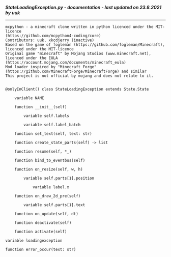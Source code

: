 ***StateLoadingException.py - documentation - last updated on 23.8.2021 by uuk***
___

    mcpython - a minecraft clone written in python licenced under the MIT-licence 
    (https://github.com/mcpython4-coding/core)
    Contributors: uuk, xkcdjerry (inactive)
    Based on the game of fogleman (https://github.com/fogleman/Minecraft), licenced under the MIT-licence
    Original game "minecraft" by Mojang Studios (www.minecraft.net), licenced under the EULA
    (https://account.mojang.com/documents/minecraft_eula)
    Mod loader inspired by "Minecraft Forge" (https://github.com/MinecraftForge/MinecraftForge) and similar
    This project is not official by mojang and does not relate to it.


    @onlyInClient() class StateLoadingException extends State.State

        variable NAME

        function __init__(self)

            variable self.labels

            variable self.label_batch

        function set_text(self, text: str)

        function create_state_parts(self) -> list

        function resume(self, *_)

        function bind_to_eventbus(self)

        function on_resize(self, w, h)

            variable self.parts[1].position

                variable label.x

        function on_draw_2d_pre(self)

            variable self.parts[1].text

        function on_update(self, dt)

        function deactivate(self)

        function activate(self)

    variable loadingexception

    function error_occur(text: str)